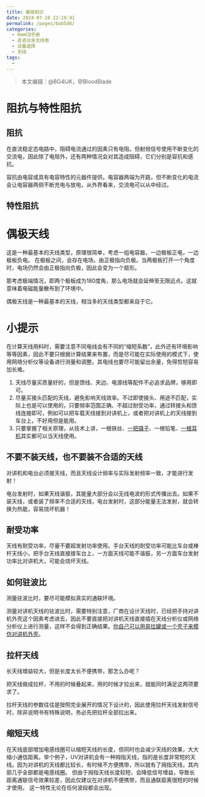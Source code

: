 ```yaml
---
title: 基础知识
date: 2024-07-18 22:19:41
permalink: /pages/bab5d6/
categories:
  - HamCQ手册
  - 走进业余无线电
  - 设备选择
  - 天线
tags:
  - 
---
```


> 本文编辑：@BG4IJK，@BloodBlade

# 阻抗与特性阻抗

## 阻抗

在直流稳定态电路中，阻碍电流通过的因素只有电阻。但射频信号使用不断变化的交流电，因此除了电阻外，还有两种情况会对其造成阻碍，它们分别是容抗和感抗。

容抗由电容或具有电容特性的元器件提供。电容器两端为开路，但不断变化的电流会让电容器两侧不断充电与放电，从外界看来，交流电可以从中经过。

## 特性阻抗

# 偶极天线

这是一种最基本的天线类型，原理很简单，考虑一组电容器，一边极板正电，一边极板负电。
在极板之间，会存在电场，由正极指向负极。当两极板打开一个角度时，电场仍然会由正极指向负极，因此会变为一个扇形。

那考虑极端情况，即两个极板成为180度角，那么电场就会延伸至无限远点。这就意味着电磁能量散布到了环境中。

偶极天线是一种最基本的天线，相当多的天线类型都来自于它。

# 小提示

在计算天线用料时，需要注意不同电线会有不同的“缩短系数”，此外还有环境影响等等因素，因此不要只根据计算结果来布置，而是尽可能在实际使用的模式下，使用网络分析仪等设备进行测量和调整。其电线也要尽可能留出余量，免得剪短容易加长难。

1. 天线尽量买质量好的，但是馈线、夹边、电源线等配件不必追求品牌，够用即可。
2. 尽量买接头匹配的天线，避免影响天线效率。不过即使接头、用途不匹配，实际上也是可以使用的，只要频率范围正确、不超过耐受功率，通过转接头和馈线连接即可，例如可以把车载天线接到对讲机上，或者把对讲机上的天线接到车台上，不好用但是能用。
3. 只要掌握了相关原理，从技术上讲，一根铁丝、[一把镊子](https://forum.hamcq.cn/d/2856/3)、一根铅笔、[一根耳机](https://forum.hamcq.cn/d/2856)其实都可以当天线使用。

## 不要不装天线，也不要装不合适的天线

对讲机和电台必须接天线，而且天线设计频率与实际发射频率一致，才能进行发射！

电台发射时，如果天线谐振，其能量大部分会以无线电波的形式传播出去。如果不装天线，或者装了频率不合适的天线，电台发射时，这部分能量无法发射，就会转换为热能，容易烧坏机器！

## 耐受功率

天线有耐受功率，尽量不要超发射功率使用。手台天线的耐受功率可能比车台或棒杆天线小，把手台天线直接接车台上，一方面天线可能不谐振，另一方面车台发射功率比对讲机大，可能会烧坏天线。

## 如何驻波比

测量驻波比时，要尽可能模拟真实的通联环境。

测量对讲机天线的驻波比时，需要特别注意，厂商在设计天线时，已经把手持对讲机外壳这个因素考虑进去，因此不要直接把对讲机天线直接插在天线分析仪或网络分析仪上进行测量，这样不会得到正确结果。[你自己可以用易拉罐或一个壳子来模仿对讲机外壳](https://www.bilibili.com/video/BV1d1421C7Wd/)。

## 拉杆天线

长天线增益较大，但是长度太长不便携带，那怎么办呢？

把天线做成拉杆，不用的时候叠起来，用的时候才拉出来，就能同时满足这两项要求了。

拉杆天线的参数往往是按照完全展开的情况下设计的，因此使用拉杆天线发射信号时，除非说明书有特殊说明，务必先把拉杆全部拉出来。

## 缩短天线
在天线底部增加电感线圈可以缩短天线的长度，但同时也会减少天线的效果，大大缩小通信距离。举个例子，UV对讲机会有一种拇指天线，指的是长度非常短的天线。因为对讲机的天线都比较长，有时候不方便携带，所以就有了拇指天线，其内部几乎全部都是电感线圈。
但由于拇指天线长度较短，会降低信号增益，导致长距离通联信号效果较差，因此仅建议在对讲机不便携带，而且通联距离很短的时候才使用。
这一特性无论在任何波段都会出现。